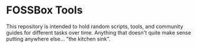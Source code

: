 FOSSBox Tools
=============

This repository is intended to hold random scripts, tools, and community guides for different tasks over time. Anything that doesn't quite make sense putting anywhere else... "the kitchen sink".
